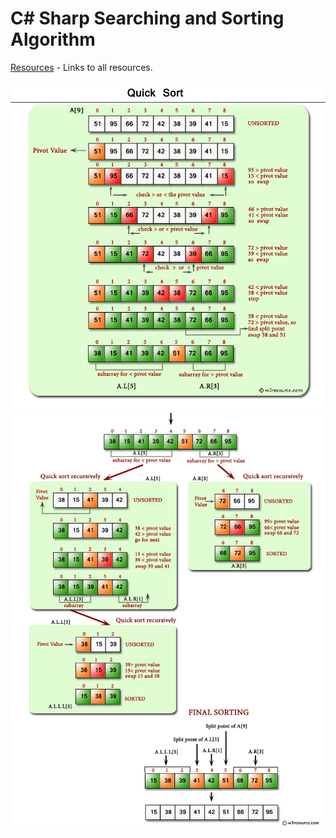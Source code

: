 # C# Sharp Searching and Sorting Algorithm

[Resources](https://www.w3resource.com/csharp-exercises/searching-and-sorting-algorithm/searching-and-sorting-algorithm-exercise-9.php) - Links to all resources.  

![alt text](img/quick-sort-part-1.png)
![alt text](img/quick-sort-part-2.png)
